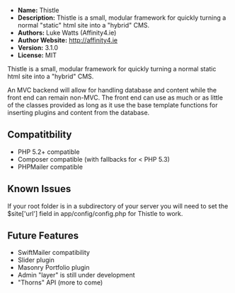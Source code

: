 - **Name:** Thistle
- **Description:** Thistle is a small, modular framework for quickly turning a normal "static" html site into a "hybrid" CMS.
- **Authors:** Luke Watts (Affinity4.ie)
- **Author Website:** http://affinity4.ie
- **Version:** 3.1.0
- **License:** MIT

Thistle is a small, modular framework for quickly turning a normal static html site into a "hybrid" CMS.

An MVC backend will allow for handling database and content while the front end can remain non-MVC. The front end can use as much or as little of the classes provided as long as it use the base template functions for inserting plugins and content from the database.

Compatitbility
--------------
- PHP 5.2+ compatible
- Composer compatible (with fallbacks for < PHP 5.3)
- PHPMailer compatible

Known Issues
------------
If your root folder is in a subdirectory of your server you will need to set the $site['url'] field in app/config/config.php for Thistle to work.

Future Features
---------------
- SwiftMailer compatibility
- Slider plugin
- Masonry Portfolio plugin
- Admin "layer" is still under development
- "Thorns" API (more to come)